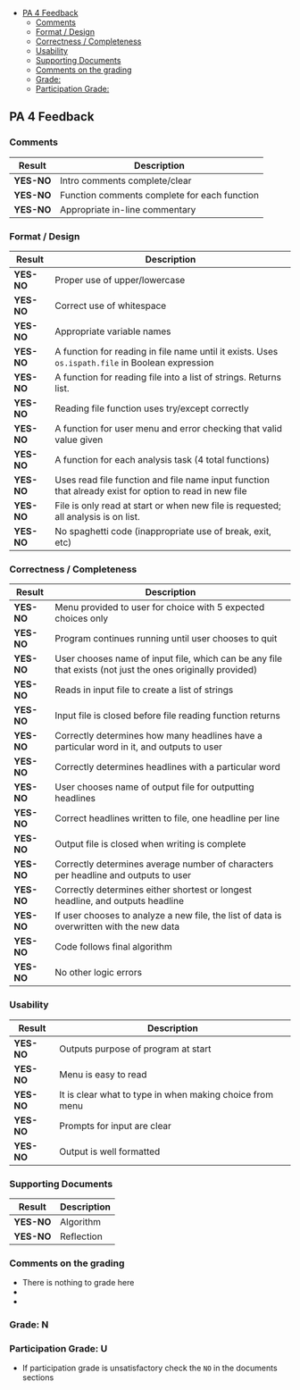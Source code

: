 

- [PA 4 Feedback](#pa-4-feedback)
  - [Comments](#comments)
  - [Format / Design](#format--design)
  - [Correctness / Completeness](#correctness--completeness)
  - [Usability](#usability)
  - [Supporting Documents](#supporting-documents)
  - [Comments on the grading](#comments-on-the-grading)
  - [Grade:](#grade)
  - [Participation Grade:](#participation-grade)


## PA 4 Feedback


### Comments
| Result   | Description                                   |
|----------|-----------------------------------------------|
| **YES-NO**   | Intro comments complete/clear                 |
| **YES-NO**   | Function comments complete for each function  |
| **YES-NO**   | Appropriate in-line commentary                |

### Format / Design
| Result   | Description                                                                                            |
|----------|--------------------------------------------------------------------------------------------------------|
| **YES-NO**   | Proper use of upper/lowercase                                                                          |
| **YES-NO**   | Correct use of whitespace                                                                              |
| **YES-NO**   | Appropriate variable names                                                                             |
| **YES-NO**   | A function for reading in file name until it exists. Uses `os.ispath.file` in Boolean expression       |
| **YES-NO**   | A function for reading file into a list of strings. Returns list.                                      |
| **YES-NO**   | Reading file function uses try/except correctly                                                        |
| **YES-NO**   | A function for user menu and error checking that valid value given                                     |
| **YES-NO**   | A function for each analysis task (4 total functions)                                                  |
| **YES-NO**   | Uses read file function and file name input function that already exist for option to read in new file |
| **YES-NO**   | File is only read at start or when new file is requested; all analysis is on list.                     |
| **YES-NO**   | No spaghetti code (inappropriate use of break, exit, etc)                                              |

### Correctness / Completeness
| Result   | Description                                                                                                |
|----------|------------------------------------------------------------------------------------------------------------|
| **YES-NO**   | Menu provided to user for choice with 5 expected choices only                                              |
| **YES-NO**   | Program continues running until user chooses to quit                                                       |
| **YES-NO**   | User chooses name of input file, which can be any file that exists (not just the ones originally provided) |
| **YES-NO**   | Reads in input file to create a list of strings                                                            |
| **YES-NO**   | Input file is closed before file reading function returns                                                  |
| **YES-NO**   | Correctly determines how many headlines have a particular word in it, and outputs to user                  |
| **YES-NO**   | Correctly determines headlines with a particular word                                                      |
| **YES-NO**   | User chooses name of output file for outputting headlines                                                  |
| **YES-NO**   | Correct headlines written to file, one headline per line                                                   |
| **YES-NO**   | Output file is closed when writing is complete                                                             |
| **YES-NO**   | Correctly determines average number of characters per headline and outputs to user                         |
| **YES-NO**   | Correctly determines either shortest or longest headline, and outputs headline                             |
| **YES-NO**   | If user chooses to analyze a new file, the list of data is overwritten with the new data                   |
| **YES-NO**   | Code follows final algorithm                                                                               |
| **YES-NO**   | No other logic errors                                                                                      |

### Usability
| Result   | Description                                               |
|----------|-----------------------------------------------------------|
| **YES-NO**   | Outputs purpose of program at start                       |
| **YES-NO**   | Menu is easy to read                                      |
| **YES-NO**   | It is clear what to type in when making choice from menu  |
| **YES-NO**   | Prompts for input are clear                               |
| **YES-NO**   | Output is well formatted                                  |

### Supporting Documents
| Result   | Description                                               |
|----------|-----------------------------------------------------------|
| **YES-NO**   | Algorithm                                                 |
| **YES-NO**   | Reflection                                                |


### Comments on the grading
- There is nothing to grade here
- 
- 

### Grade: N

### Participation Grade: U
 - If participation grade is unsatisfactory check the `NO` in the documents sections